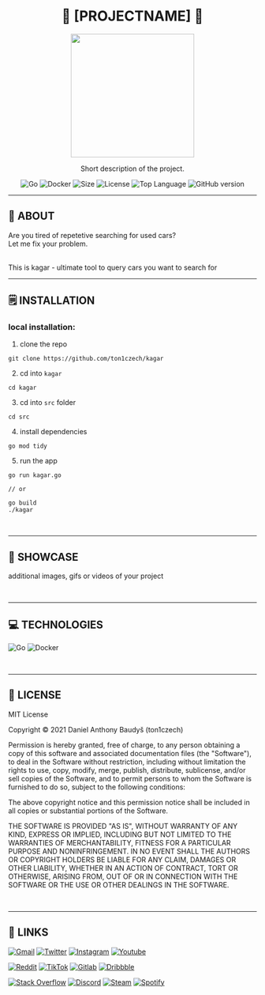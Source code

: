 <div align='center'>
    <h1><b>🎂 [PROJECTNAME] 🎂</b></h1>
    <img src='' width='250' height='250' />
    <p>Short description of the project.</p>

![Go](https://badgen.net/badge/Go/1.17/cyan?)
![Docker](https://badgen.net/badge/Docker/[version]/cyan?)
![Size](https://img.shields.io/github/languages/code-size/ton1czech/kagar.svg)
![License](https://img.shields.io/github/license/ton1czech/kagar.svg)
![Top Language](https://img.shields.io/github/languages/top/ton1czech/kagar.svg)
![GitHub version](https://badge.fury.io/gh/ton1czech%2Fkagar.svg)

</div>

---

## 💾 **ABOUT**

Are you tired of repetetive searching for used cars? <br />
Let me fix your problem.

<br />
This is kagar - ultimate tool to query cars you want to search for

<br />

---

## 🗒️ **INSTALLATION**

### local installation:

1. clone the repo

```
git clone https://github.com/ton1czech/kagar
```

2. cd into `kagar`

```
cd kagar
```

3. cd into `src` folder

```
cd src
```

4. install dependencies

```
go mod tidy
```

5. run the app

```
go run kagar.go

// or

go build
./kagar
```

<br />

---

## 🔎 **SHOWCASE**

additional images, gifs or videos of your project

<br />

---

## 💻 **TECHNOLOGIES**

![Go](https://img.shields.io/badge/go-%2300ADD8.svg?style=for-the-badge&logo=go&logoColor=white)
![Docker](https://img.shields.io/badge/docker-%230db7ed.svg?style=for-the-badge&logo=docker&logoColor=white)

<br />

---

## 📎 **LICENSE**

MIT License

Copyright © 2021 Daniel Anthony Baudyš (ton1czech)

Permission is hereby granted, free of charge, to any person obtaining a copy of this software and associated documentation files (the "Software"), to deal in the Software without restriction, including without limitation the rights to use, copy, modify, merge, publish, distribute, sublicense, and/or sell copies of the Software, and to permit persons to whom the Software is furnished to do so, subject to the following conditions:

The above copyright notice and this permission notice shall be included in all copies or substantial portions of the Software.

THE SOFTWARE IS PROVIDED "AS IS", WITHOUT WARRANTY OF ANY KIND, EXPRESS OR IMPLIED, INCLUDING BUT NOT LIMITED TO THE WARRANTIES OF MERCHANTABILITY, FITNESS FOR A PARTICULAR PURPOSE AND NONINFRINGEMENT. IN NO EVENT SHALL THE AUTHORS OR COPYRIGHT HOLDERS BE LIABLE FOR ANY CLAIM, DAMAGES OR OTHER LIABILITY, WHETHER IN AN ACTION OF CONTRACT, TORT OR OTHERWISE, ARISING FROM, OUT OF OR IN CONNECTION WITH THE SOFTWARE OR THE USE OR OTHER DEALINGS IN THE SOFTWARE.

<br />

---

## 📌 **LINKS**

[<img alt="Gmail" src="https://img.shields.io/badge/@ton1czech-D14836?style=for-the-badge&logo=gmail&logoColor=white" />]()
[<img alt="Twitter" src="https://img.shields.io/badge/@ton1czech-%231DA1F2.svg?style=for-the-badge&logo=Twitter&logoColor=white" />](https://twitter.com/ton1czech)
[<img alt="Instagram" src="https://img.shields.io/badge/@ton1czech-%23E4405F.svg?style=for-the-badge&logo=Instagram&logoColor=white" />](https://instagram.com/ton1czech)
[<img alt="Youtube" src="https://img.shields.io/badge/@ton1czech-%23FF0000.svg?style=for-the-badge&logo=YouTube&logoColor=white" />](https://www.youtube.com/channel/UCblA_CnykG2Dw_6IMwZ9z9A)

[<img alt="Reddit" src="https://img.shields.io/badge/@ton1czech-FF4500?style=for-the-badge&logo=reddit&logoColor=white" />](https://reddit.com/user/)
[<img alt="TikTok" src="https://img.shields.io/badge/@t0n1czech-%23000000.svg?style=for-the-badge&logo=TikTok&logoColor=white" />](https://www.tiktok.com/@ton1czech)
[<img alt="Gitlab" src="https://img.shields.io/badge/@ton1czech-%23181717.svg?style=for-the-badge&logo=gitlab&logoColor=white" />](https://gitlab/ton1czech)
[<img alt="Dribbble" src="https://img.shields.io/badge/@ton1czech-EA4C89?style=for-the-badge&logo=dribbble&logoColor=white" />](https://dribbble.com/ton1czech)

[<img alt="Stack Overflow" src="https://img.shields.io/badge/@ton1czech-FE7A16?style=for-the-badge&logo=stack-overflow&logoColor=white" />](https://stackoverflow.com/users/15073347/ton1czech)
[<img alt="Discord" src="https://img.shields.io/badge/@ton1czech%238028-%237289DA.svg?style=for-the-badge&logo=discord&logoColor=white" />]()
[<img alt="Steam" src="https://img.shields.io/badge/@ton1czech-%23000000.svg?style=for-the-badge&logo=steam&logoColor=white" />](https://steamcommunity.com/id/ton1czech)
[<img alt="Spotify" src="https://img.shields.io/badge/@ton1czech-1ED760?style=for-the-badge&logo=spotify&logoColor=white" />](https://open.spotify.com/user/212btc3myry7hwb45aybf4efi)
